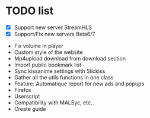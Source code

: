 # TODO list
 - [x] Support new server StreamHLS
 - [x] Support/Fix new servers Beta6/7
 - Fix volume in player
 - Custom style of the website
 - Mp4upload download from download section
 - Import public bookmark list
 - Sync kissanime settings with Slickiss
 - Gather all the utils functions in one class
 - Feature: Automatique report for new ads and popups
 - Firefox
 - Userscript
 - Compatibility with MALSyc, etc..
 - Create guide